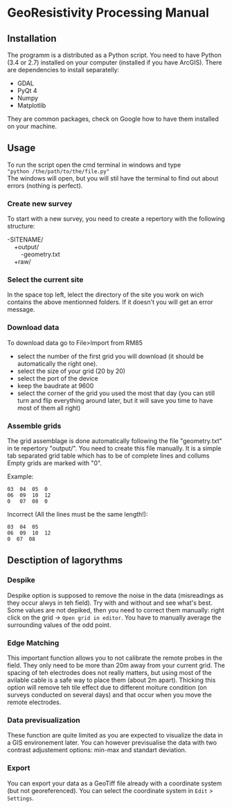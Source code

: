 # GeoResistivity Processing Manual

## Installation

The programm is a distributed as a Python script. You need to have Python (3.4 or 2.7) installed on your computer (installed if you have ArcGIS).
There are dependencies to install separatelly:
- GDAL
- PyQt 4
- Numpy
- Matplotlib

They are common packages, check on Google how to have them installed on your machine.

## Usage
To run the script open the cmd terminal in windows and type <br/>
`"python /the/path/to/the/file.py"`<br/>
The windows will open, but you will stil have the terminal to find out about errors (nothing is perfect).


### Create new survey
To start with a new survey, you need to create a repertory with the following structure:

-SITENAME/ <br/>
&nbsp;&nbsp;&nbsp;&nbsp;+output/<br/>
&nbsp;&nbsp;&nbsp;&nbsp;&nbsp;&nbsp;&nbsp;&nbsp;-geometry.txt<br/>
&nbsp;&nbsp;&nbsp;&nbsp;+raw/<br/>

### Select the current site
In the space top left, lelect the directory of the site you work on wich contains the above mentionned folders. If it doesn't you will get an error message.

### Download data
To download data go to File>Import from RM85
  - select the number of the first grid you will download (it should be automatically the right one).
  - select the size of your grid (20 by 20)
  - select the port of the device
  - keep the baudrate at 9600
  - select the corner of the grid you used the most that day (you can still turn and flip everything around later, but it will save you time to have most of them all right)
  
###  Assemble grids

The grid assemblage is done automatically following the file "geometry.txt" in te repertory "output/".
You need to create this file manually. It is a simple tab separated grid table which has to be of complete lines and collums
Empty grids are marked with "0".

Example:

```0   01  02  0
03  04  05  0
06  09  10  12
0   07  08  0
```


Incorrect (All the lines must be the same length!):

```0   01  02 
03  04  05  
06  09  10  12
0  07  08  
```


## Desctiption of lagorythms

### Despike
Despike option is supposed to remove the noise in the data (misreadings as they occur alwys in teh field). Try with and without and see what's best. Some values are not depiked, then you need to correct them manually: right click on the grid -> `Open grid in editor`.
You have to manually average the surrounding values of the odd point.

### Edge Matching
This important function allows you to not calibrate the remote probes in the field. They only need to be more than 20m away from your current grid. The spacing of teh electrodes does not really matters, but using most of the avilable cable is a safe way to place them (about 2m apart).
Thicking this option will remove teh tile effect due to different moiture condition (on surveys conducted on several days) and that occur when you move the remote electrodes.

### Data previsualization
These function are quite limited as you are expected to visualize the data in a GIS environement later. You can however previsualise the data with two contrast adjustement options: min-max and standart deviation.

### Export
You can export your data as a GeoTiff file already with a coordinate system (but not georeferenced). You can select the coordinate system in `Edit` > `Settings`.

